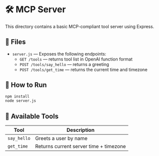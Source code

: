 # 🛠️ MCP Server

This directory contains a basic MCP-compliant tool server using Express.

## 📄 Files

- `server.js` — Exposes the following endpoints:
  - `GET /tools` — returns tool list in OpenAI function format
  - `POST /tools/say_hello` — returns a greeting
  - `POST /tools/get_time` — returns the current time and timezone

## 🚀 How to Run

```bash
npm install
node server.js
```

## 🧰 Available Tools

| Tool        | Description                             |
|-------------|-----------------------------------------|
| `say_hello` | Greets a user by name                   |
| `get_time`  | Returns current server time + timezone  |
